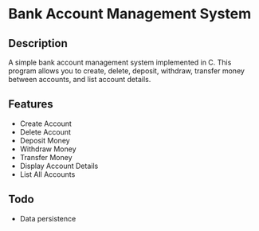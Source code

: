 # Bank Account Management System

## Description
A simple bank account management system implemented in C. This program allows you to create, delete, deposit, withdraw, transfer money between accounts, and list account details.

## Features
- Create Account
- Delete Account
- Deposit Money
- Withdraw Money
- Transfer Money
- Display Account Details
- List All Accounts

## Todo
- Data persistence
